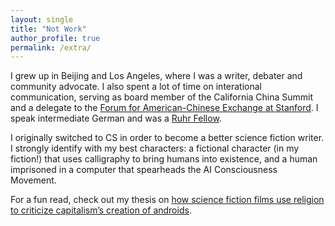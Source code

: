 ```yaml
---
layout: single
title: "Not Work"
author_profile: true
permalink: /extra/
---
```

I grew up in Beijing and Los Angeles, where I was a writer, debater and community advocate. I also spent a lot of time on interational communication, serving as board member of the California China Summit and a delegate to the [Forum for American-Chinese Exchange at Stanford](https://faces.stanford.edu/). I speak intermediate German and was a [Ruhr Fellow](https://www.northamerica.uaruhr.de/nyc/offers/ruhrfellowship.html.en). 

I originally switched to CS in order to become a better science fiction writer. I strongly identify with my best characters: a fictional character (in my fiction!) that uses calligraphy to bring humans into existence, and a human imprisoned in a computer that spearheads the AI Consciousness Movement. 

For a fun read, check out my thesis on [how science fiction films use religion to criticize capitalism’s creation of androids](https://docs.google.com/document/d/1uQ_1Kn-7BNHuzPLhZ3iB0iwZb9esrRF_aMzJKcUW-Dk/edit). 